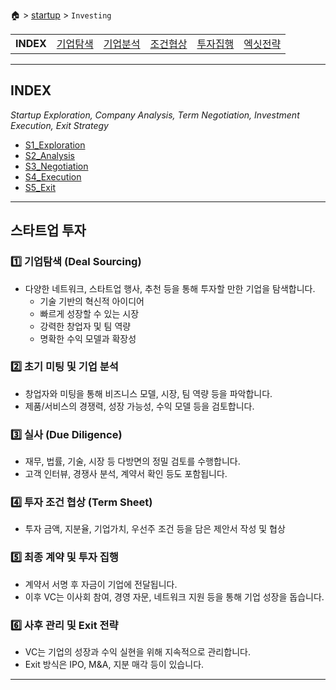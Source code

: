 🏠 > [startup](./) > `Investing`

<table>
  <tr>
    <td><b href="./">INDEX </b></td>
    <td><a href="./S1_Exploration/" >기업탐색</a></td>
    <td><a href="./S2_Analysis/" >기업분석</a></td>
    <td><a href="./S3_Negotiation/" >조건협상</a></td>
    <td><a href="./S4_Execution/" >투자집행</a></td>
    <td><a href="./S5_Exit/" >엑싯전략</a></td>
  </tr>
</table>
 
---
## INDEX  
_Startup Exploration, Company Analysis, Term Negotiation, Investment Execution, Exit Strategy_

- [S1_Exploration](./S1_Exploration/)
- [S2_Analysis](./S2_Analysis/)
- [S3_Negotiation](./S3_Negotiation/)
- [S4_Execution](./S4_Execution/)
- [S5_Exit](./S5_Exit/)

---
## 스타트업 투자

### 1️⃣ 기업탐색 (Deal Sourcing)
- 다양한 네트워크, 스타트업 행사, 추천 등을 통해 투자할 만한 기업을 탐색합니다.
  - 기술 기반의 혁신적 아이디어
  - 빠르게 성장할 수 있는 시장
  - 강력한 창업자 및 팀 역량
  - 명확한 수익 모델과 확장성

### 2️⃣ 초기 미팅 및 기업 분석
- 창업자와 미팅을 통해 비즈니스 모델, 시장, 팀 역량 등을 파악합니다.
- 제품/서비스의 경쟁력, 성장 가능성, 수익 모델 등을 검토합니다.

### 3️⃣ 실사 (Due Diligence)
- 재무, 법률, 기술, 시장 등 다방면의 정밀 검토를 수행합니다.
- 고객 인터뷰, 경쟁사 분석, 계약서 확인 등도 포함됩니다.

### 4️⃣ 투자 조건 협상 (Term Sheet)
- 투자 금액, 지분율, 기업가치, 우선주 조건 등을 담은 제안서 작성 및 협상

### 5️⃣ 최종 계약 및 투자 집행
- 계약서 서명 후 자금이 기업에 전달됩니다.
- 이후 VC는 이사회 참여, 경영 자문, 네트워크 지원 등을 통해 기업 성장을 돕습니다.

### 6️⃣ 사후 관리 및 Exit 전략
- VC는 기업의 성장과 수익 실현을 위해 지속적으로 관리합니다.
- Exit 방식은 IPO, M&A, 지분 매각 등이 있습니다.

---